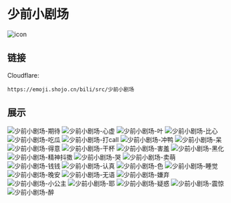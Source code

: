 # 少前小剧场
![icon](https://emoji.shojo.cn/bili/src/少前小剧场/icon.png)
## 链接
Cloudflare:
```
https://emoji.shojo.cn/bili/src/少前小剧场
```
## 展示
![少前小剧场-期待](https://emoji.shojo.cn/bili/src/少前小剧场/少前小剧场-期待.png)
![少前小剧场-心虚](https://emoji.shojo.cn/bili/src/少前小剧场/少前小剧场-心虚.png)
![少前小剧场-叶](https://emoji.shojo.cn/bili/src/少前小剧场/少前小剧场-叶.png)
![少前小剧场-比心](https://emoji.shojo.cn/bili/src/少前小剧场/少前小剧场-比心.png)
![少前小剧场-吃瓜](https://emoji.shojo.cn/bili/src/少前小剧场/少前小剧场-吃瓜.png)
![少前小剧场-打call](https://emoji.shojo.cn/bili/src/少前小剧场/少前小剧场-打call.png)
![少前小剧场-冲鸭](https://emoji.shojo.cn/bili/src/少前小剧场/少前小剧场-冲鸭.png)
![少前小剧场-呆](https://emoji.shojo.cn/bili/src/少前小剧场/少前小剧场-呆.png)
![少前小剧场-得意](https://emoji.shojo.cn/bili/src/少前小剧场/少前小剧场-得意.png)
![少前小剧场-干杯](https://emoji.shojo.cn/bili/src/少前小剧场/少前小剧场-干杯.png)
![少前小剧场-害羞](https://emoji.shojo.cn/bili/src/少前小剧场/少前小剧场-害羞.png)
![少前小剧场-黑化](https://emoji.shojo.cn/bili/src/少前小剧场/少前小剧场-黑化.png)
![少前小剧场-精神抖擞](https://emoji.shojo.cn/bili/src/少前小剧场/少前小剧场-精神抖擞.png)
![少前小剧场-哭](https://emoji.shojo.cn/bili/src/少前小剧场/少前小剧场-哭.png)
![少前小剧场-卖萌](https://emoji.shojo.cn/bili/src/少前小剧场/少前小剧场-卖萌.png)
![少前小剧场-钱钱](https://emoji.shojo.cn/bili/src/少前小剧场/少前小剧场-钱钱.png)
![少前小剧场-认真](https://emoji.shojo.cn/bili/src/少前小剧场/少前小剧场-认真.png)
![少前小剧场-色](https://emoji.shojo.cn/bili/src/少前小剧场/少前小剧场-色.png)
![少前小剧场-睡觉](https://emoji.shojo.cn/bili/src/少前小剧场/少前小剧场-睡觉.png)
![少前小剧场-晚安](https://emoji.shojo.cn/bili/src/少前小剧场/少前小剧场-晚安.png)
![少前小剧场-无语](https://emoji.shojo.cn/bili/src/少前小剧场/少前小剧场-无语.png)
![少前小剧场-嫌弃](https://emoji.shojo.cn/bili/src/少前小剧场/少前小剧场-嫌弃.png)
![少前小剧场-小公主](https://emoji.shojo.cn/bili/src/少前小剧场/少前小剧场-小公主.png)
![少前小剧场-耶](https://emoji.shojo.cn/bili/src/少前小剧场/少前小剧场-耶.png)
![少前小剧场-疑惑](https://emoji.shojo.cn/bili/src/少前小剧场/少前小剧场-疑惑.png)
![少前小剧场-震惊](https://emoji.shojo.cn/bili/src/少前小剧场/少前小剧场-震惊.png)
![少前小剧场-醉](https://emoji.shojo.cn/bili/src/少前小剧场/少前小剧场-醉.png)
